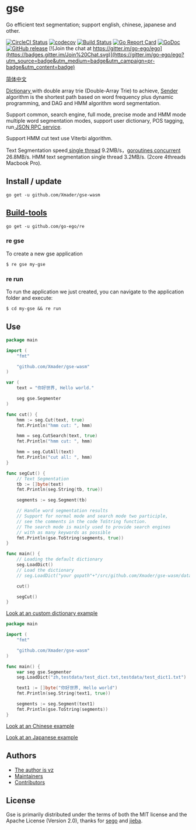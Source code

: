 # gse

Go efficient text segmentation; support english, chinese, japanese and other.

<!--<img align="right" src="https://raw.githubusercontent.com/go-ego/ego/master/logo.jpg">-->
<!--<a href="https://circleci.com/gh/go-ego/ego/tree/dev"><img src="https://img.shields.io/circleci/project/go-ego/ego/dev.svg" alt="Build Status"></a>-->
[![CircleCI Status](https://circleci.com/gh/go-ego/gse.svg?style=shield)](https://circleci.com/gh/go-ego/gse)
[![codecov](https://codecov.io/gh/go-ego/gse/branch/master/graph/badge.svg)](https://codecov.io/gh/go-ego/gse)
[![Build Status](https://travis-ci.org/go-ego/gse.svg)](https://travis-ci.org/go-ego/gse)
[![Go Report Card](https://goreportcard.com/badge/github.com/Xmader/gse-wasm)](https://goreportcard.com/report/github.com/Xmader/gse-wasm)
[![GoDoc](https://godoc.org/github.com/Xmader/gse-wasm?status.svg)](https://godoc.org/github.com/Xmader/gse-wasm)
[![GitHub release](https://img.shields.io/github/release/go-ego/gse.svg)](https://github.com/Xmader/gse-wasm/releases/latest)
[![Join the chat at https://gitter.im/go-ego/ego](https://badges.gitter.im/Join%20Chat.svg)](https://gitter.im/go-ego/ego?utm_source=badge&utm_medium=badge&utm_campaign=pr-badge&utm_content=badge)
<!-- [![Release](https://github-release-version.herokuapp.com/github/go-ego/gse/release.svg?style=flat)](https://github.com/Xmader/gse-wasm/releases/latest) -->
<!--<a href="https://github.com/go-ego/ego/releases"><img src="https://img.shields.io/badge/%20version%20-%206.0.0%20-blue.svg?style=flat-square" alt="Releases"></a>-->

[简体中文](https://github.com/Xmader/gse-wasm/blob/master/README_zh.md)

<a href="https://github.com/Xmader/gse-wasm/blob/master/dictionary.go">Dictionary </a> with double array trie (Double-Array Trie) to achieve,
<a href="https://github.com/Xmader/gse-wasm/blob/master/segmenter.go">Sender </a> algorithm is the shortest path based on word frequency plus dynamic programming, and DAG and HMM algorithm word segmentation.

Support common, search engine, full mode, precise mode and HMM mode multiple word segmentation modes, support user dictionary, POS tagging, run<a href="https://github.com/Xmader/gse-wasm/blob/master/server/server.go"> JSON RPC service</a>.

Support HMM cut text use Viterbi algorithm.

Text Segmentation speed<a href="https://github.com/Xmader/gse-wasm/blob/master/benchmark/benchmark.go"> single thread</a> 9.2MB/s，<a href="https://github.com/Xmader/gse-wasm/blob/master/benchmark/goroutines/goroutines.go">goroutines concurrent</a> 26.8MB/s. HMM text segmentation single thread 3.2MB/s. (2core 4threads Macbook Pro).

## Install / update

```
go get -u github.com/Xmader/gse-wasm
```

## [Build-tools](https://github.com/go-ego/re)
```
go get -u github.com/go-ego/re
```

### re gse
To create a new gse application

```
$ re gse my-gse
```

### re run

To run the application we just created, you can navigate to the application folder and execute:
```
$ cd my-gse && re run
```

## Use

```go
package main

import (
	"fmt"

	"github.com/Xmader/gse-wasm"
)

var (
	text = "你好世界, Hello world."

	seg gse.Segmenter
)

func cut() {
	hmm := seg.Cut(text, true)
	fmt.Println("hmm cut: ", hmm)

	hmm = seg.CutSearch(text, true)
	fmt.Println("hmm cut: ", hmm)

	hmm = seg.CutAll(text)
	fmt.Println("cut all: ", hmm)
}

func segCut() {
	// Text Segmentation
	tb := []byte(text)
	fmt.Println(seg.String(tb, true))

	segments := seg.Segment(tb)

	// Handle word segmentation results
	// Support for normal mode and search mode two participle,
	// see the comments in the code ToString function.
	// The search mode is mainly used to provide search engines
	// with as many keywords as possible
	fmt.Println(gse.ToString(segments, true))
}

func main() {
	// Loading the default dictionary
	seg.LoadDict()
	// Load the dictionary
	// seg.LoadDict("your gopath"+"/src/github.com/Xmader/gse-wasm/data/dict/dictionary.txt")

	cut()

	segCut()
}

```

[Look at an custom dictionary example](/examples/dict/main.go)

```Go
package main

import (
	"fmt"

	"github.com/Xmader/gse-wasm"
)

func main() {
	var seg gse.Segmenter
	seg.LoadDict("zh,testdata/test_dict.txt,testdata/test_dict1.txt")

	text1 := []byte("你好世界, Hello world")
	fmt.Println(seg.String(text1, true))

	segments := seg.Segment(text1)
	fmt.Println(gse.ToString(segments))
}
```

[Look at an Chinese example](https://github.com/Xmader/gse-wasm/blob/master/examples/example.go)

[Look at an Japanese example](https://github.com/Xmader/gse-wasm/blob/master/examples/jp/main.go)

## Authors
* [The author is vz](https://github.com/vcaesar)
* [Maintainers](https://github.com/orgs/go-ego/people)
* [Contributors](https://github.com/Xmader/gse-wasm/graphs/contributors)

## License

Gse is primarily distributed under the terms of both the MIT license and the Apache License (Version 2.0), thanks for [sego](https://github.com/huichen/sego) and [jieba](https://github.com/fxsjy/jieba).
